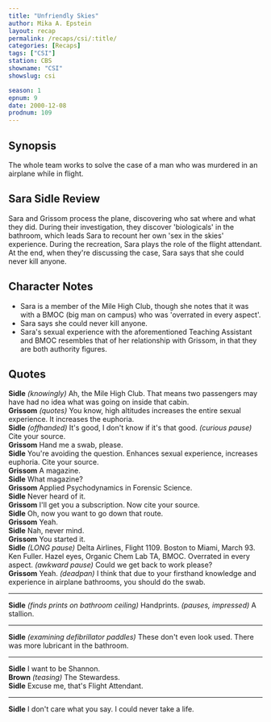 ```yaml
---
title: "Unfriendly Skies"
author: Mika A. Epstein
layout: recap
permalink: /recaps/csi/:title/
categories: [Recaps]
tags: ["CSI"]
station: CBS
showname: "CSI"
showslug: csi

season: 1  
epnum: 9
date: 2000-12-08
prodnum: 109  
---
```


## Synopsis

The whole team works to solve the case of a man who was murdered in an airplane while in flight.

## Sara Sidle Review

Sara and Grissom process the plane, discovering who sat where and what they did. During their investigation, they discover 'biologicals' in the bathroom, which leads Sara to recount her own 'sex in the skies' experience. During the recreation, Sara plays the role of the flight attendant. At the end, when they're discussing the case, Sara says that she could never kill anyone.

## Character Notes

* Sara is a member of the Mile High Club, though she notes that it was with a BMOC (big man on campus) who was 'overrated in every aspect'.  
* Sara says she could never kill anyone.  
* Sara's sexual experience with the aforementioned Teaching Assistant and BMOC resembles that of her relationship with Grissom, in that they are both authority figures.

## Quotes

**Sidle** _(knowingly)_ Ah, the Mile High Club. That means two passengers may have had no idea what was going on inside that cabin.  
**Grissom** _(quotes)_ You know, high altitudes increases the entire sexual experience. It increases the euphoria.  
**Sidle** _(offhanded)_ It's good, I don't know if it's that good. _(curious pause)_ Cite your source.  
**Grissom** Hand me a swab, please.  
**Sidle** You're avoiding the question. Enhances sexual experience, increases euphoria. Cite your source.  
**Grissom** A magazine.  
**Sidle** What magazine?  
**Grissom** Applied Psychodynamics in Forensic Science.  
**Sidle** Never heard of it.  
**Grissom** I'll get you a subscription. Now cite your source.  
**Sidle** Oh, now you want to go down that route.  
**Grissom** Yeah.  
**Sidle** Nah, never mind.  
**Grissom** You started it.  
**Sidle** _(LONG pause)_ Delta Airlines, Flight 1109. Boston to Miami, March 93. Ken Fuller. Hazel eyes, Organic Chem Lab TA, BMOC. Overrated in every aspect. _(awkward pause)_ Could we get back to work please?  
**Grissom** Yeah. _(deadpan)_ I think that due to your firsthand knowledge and experience in airplane bathrooms, you should do the swab.  

- - -

**Sidle** _(finds prints on bathroom ceiling)_ Handprints. _(pauses, impressed)_ A stallion.
  
- - -

**Sidle** _(examining defibrillator paddles)_ These don't even look used. There was more lubricant in the bathroom.

- - -

**Sidle** I want to be Shannon.  
**Brown** _(teasing)_ The Stewardess.  
**Sidle** Excuse me, that's Flight Attendant.  

- - -

**Sidle** I don't care what you say. I could never take a life.